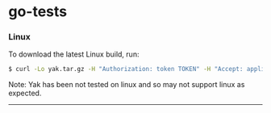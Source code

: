 # go-tests

### Linux

To download the latest Linux build, run:

```bash
$ curl -Lo yak.tar.gz -H "Authorization: token TOKEN" -H "Accept: application/octet-stream" https://api.github.com/repos/eb-rubenespinosa/go-tests/releases/assets/18095125 && sudo mv yak /usr/local/bin`
```

Note: Yak has been not tested on linux and so may not support linux as expected.

------
